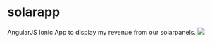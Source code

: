 solarapp
========

AngularJS Ionic App to display my revenue from our solarpanels.
![](https://github.com/woutertinbergen/solarapp/blob/master/screenshot.png)
